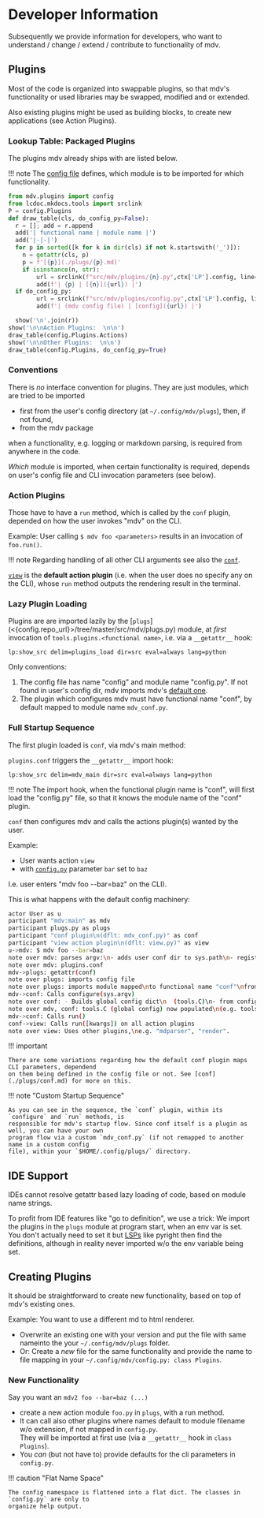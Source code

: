 # Developer Information
    
Subsequently we provide information for developers, who want to understand / change / extend / contribute to functionality of mdv.

## Plugins

Most of the code is organized into swappable plugins, so that mdv's functionality or used libraries
may be swapped, modified and or extended.

Also existing plugins might be used as building blocks, to create new applications (see Action Plugins).

### Lookup Table: Packaged Plugins

The plugins mdv already ships with are listed below.

!!! note
    The [config file](./plugs/Config.md) defines, which module is to be imported for which
    functionality.

```python lp:python
from mdv.plugins import config
from lcdoc.mkdocs.tools import srclink
P = config.Plugins
def draw_table(cls, do_config_py=False):
  r = []; add = r.append
  add('| functional name | module name |')
  add('|-|-|')
  for p in sorted([k for k in dir(cls) if not k.startswith('_')]):
    n = getattr(cls, p)
    p = f'[{p}](./plugs/{p}.md)'
    if isinstance(n, str):
        url = srclink(f"src/mdv/plugins/{n}.py",ctx['LP'].config, line=1)['url']
        add(f'| {p} | [{n}]({url}) |')
  if do_config_py:
        url = srclink(f"src/mdv/plugins/config.py",ctx['LP'].config, line=1)['url']
        add(f'| (mdv config file) | [config]({url}) |')

  show('\n'.join(r))
show('\n\nAction Plugins:  \n\n')
draw_table(config.Plugins.Actions)
show('\n\nOther Plugins:  \n\n')
draw_table(config.Plugins, do_config_py=True)

```

### Conventions 

There is *no* interface convention for plugins. They are just modules, which are tried to be
imported

- first from the user's config directory (at `~/.config/mdv/plugs`), then, if not found,
- from the mdv package

when a functionality, e.g. logging or markdown parsing, is required from anywhere in the code.

*Which* module is imported, when certain functionality is required, depends on user's config file
and CLI invocation parameters (see below).

### Action Plugins

Those have to have a `run` method, which is called by the `conf` plugin, depended on how the user
invokes "mdv" on the CLI.

Example: User calling `$ mdv foo <parameters>` results in an invocation of `foo.run()`.

!!! note
    Regarding handling of all other CLI arguments see also the [`conf`](./plugs/conf.md).

[`view`](./plugs/view.md) is the **default action plugin** (i.e. when the user does no specify any on the CLI),
whose `run` method outputs the rendering result in the terminal.


### Lazy Plugin Loading

Plugins are are imported lazily by the [`plugs`](<{config.repo_url}>/tree/master/src/mdv/plugs.py) module,
at *first* invocation of `tools.plugins.<functional name>`, i.e. via a `__getattr__` hook:

`lp:show_src delim=plugins_load dir=src eval=always lang=python`

Only conventions:

1. The config file has name "config" and module name "config.py". If not found in user's config dir,
   mdv imports mdv's [default one](./plugs/Config.md).
1. The plugin which configures mdv must have functional name "conf", by default mapped to module
   name `mdv_conf.py`.



### Full Startup Sequence

The first plugin loaded is `conf`, via mdv's main method:

`plugins.conf` triggers the `__getattr__` import hook:

`lp:show_src delim=mdv_main dir=src eval=always lang=python`

!!! note
    The import hook, when the functional plugin name is "conf", will first load the "config.py"
    file, so that it knows the module name of the "conf" plugin.

`conf` then configures mdv and calls the actions plugin(s) wanted by the user.

Example:

- User wants action `view`
- with [`config.py`](./plugs/Config.md) parameter `bar` set to `baz`

I.e. user enters "mdv foo --bar=baz" on the CLI).

This is what happens with the default config machinery:

```bash lp:kroki fn=img/k1
actor User as u
participant "mdv:main" as mdv 
participant plugs.py as plugs
participant "conf plugin\n(dflt: mdv_conf.py)" as conf
participant "view action plugin\n(dflt: view.py)" as view
u->mdv: $ mdv foo --bar=baz
note over mdv: parses argv:\n- adds user conf dir to sys.path\n- registers wanted action plugins
note over mdv: plugins.conf
mdv->plugs: getattr(conf) 
note over plugs: imports config file
note over plugs: imports module mapped\nto functional name "conf"\nfrom user or package dir\n(default: mdv_conf.py)
mdv->conf: Calls configure(sys.argv)
note over conf: - Builds global config dict\n  (tools.C)\n- from config file, environ\nand parsed argv
note over mdv, conf: tools.C (global config) now populated\n(e.g. tools.C["bar"] is "baz").\naction plugin(s) known.
mdv->conf: Calls run()
conf->view: Calls run([kwargs]) on all action plugins
note over view: Uses other plugins,\ne.g. "mdparser", "render".
```

!!! important

    There are some variations regarding how the default conf plugin maps CLI parameters, dependend
    on them being defined in the config file or not. See [conf](./plugs/conf.md) for more on this.


!!! note "Custom Startup Sequence"

    As you can see in the sequence, the `conf` plugin, within its `configure` and `run` methods, is
    responsible for mdv's startup flow. Since conf itself is a plugin as well, you can have your own
    program flow via a custom `mdv_conf.py` (if not remapped to another name in a custom config
    file), within your `$HOME/.config/plugs/` directory.



## IDE Support

IDEs cannot resolve getattr based lazy loading of code, based on module name strings.

To profit from IDE features like "go to definition", we use a trick: We import the plugins in the
`plugs` module at program start, when an env var is set. You don't actually need to set it but
[LSPs](https://microsoft.github.io/language-server-protocol/) like pyright then find the
definitions, although in reality never imported w/o the env variable being set.



## Creating Plugins

It should be straightforward to create new functionality, based on top of mdv's existing ones.

Example: You want to use a different md to html renderer.

- Overwrite an existing one with your version and put the file with same nameinto the your `~/.config/mdv/plugs` folder. 
- Or: Create a *new* file for the same functionality and provide the name to file mapping in your  `~/.config/mdv/config.py: class Plugins`.

### New Functionality

Say you want an `mdv2 foo --bar=baz (...)`

- create a new action module `foo.py` in `plugs`, with a run method.
- It can call also other plugins where names default to module filename w/o extension, if not mapped in `config.py`.  
  They will be imported at first use (via a `__getattr__` hook in `class Plugins`).
- You *can* (but not have to) provide defaults for the cli parameters in `config.py`. 

!!! caution "Flat Name Space"

    The config namespace is flattened into a flat dict. The classes in `config.py` are only to
    organize help output.



